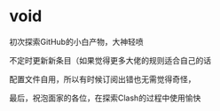 # void
初次探索GitHub的小白产物，大神轻喷

不定时更新新条目（如果觉得更多大佬的规则适合自己的话

配置文件自用，所以有时候订阅出错也无需觉得奇怪，

最后，祝泡面家的各位，在探索Clash的过程中使用愉快
